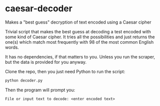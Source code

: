 # caesar-decoder
Makes a "best guess" decryption of text encoded using a Caesar cipher

Trivial script that makes the best guess at decoding a test encoded with some kind of Caesar cipher.
It tries all the possibilities and just returns the one(s) which match most frequently with 98 of the most
common English words.

It has no dependencies, if that matters to you. Unless you run the scraper, but the data is provided for you anyway.

Clone the repo, then you just need Python to run the script:

```bash
python decoder.py
```

Then the program will prompt you:

```
File or input text to decode: <enter encoded text>
```

